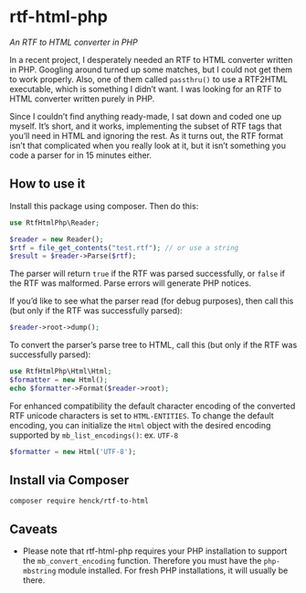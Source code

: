 # rtf-html-php

_An RTF to HTML converter in PHP_

In a recent project, I desperately needed an RTF to HTML converter written in PHP. Googling around turned up some matches, but I could not get them to work properly. Also, one of them called `passthru()` to use a RTF2HTML executable, which is something I didn’t want. I was looking for an RTF to HTML converter written purely in PHP.

Since I couldn’t find anything ready-made, I sat down and coded one up myself. It’s short, and it works, implementing the subset of RTF tags that you’ll need in HTML and ignoring the rest. As it turns out, the RTF format isn’t that complicated when you really look at it, but it isn’t something you code a parser for in 15 minutes either.

## How to use it

Install this package using composer. Then do this:

```php
use RtfHtmlPhp\Reader;

$reader = new Reader();
$rtf = file_get_contents("test.rtf"); // or use a string
$result = $reader->Parse($rtf);
```
    
The parser will return `true` if the RTF was parsed successfully, or `false` if the RTF was malformed. Parse errors will generate PHP notices.

If you’d like to see what the parser read (for debug purposes), then call this (but only if the RTF was successfully parsed):

```php
$reader->root->dump();
```

To convert the parser’s parse tree to HTML, call this (but only if the RTF was successfully parsed):

```php
use RtfHtmlPhp\Html\Html;
$formatter = new Html();
echo $formatter->Format($reader->root);
```

For enhanced compatibility the default character encoding of the converted RTF unicode characters is set to `HTML-ENTITIES`. To change the default encoding, you can initialize the `Html` object with the desired encoding supported by `mb_list_encodings()`: ex. `UTF-8`

```php
$formatter = new Html('UTF-8');
```

## Install via Composer

```shell
composer require henck/rtf-to-html
```

## Caveats

* Please note that rtf-html-php requires your PHP installation to support the `mb_convert_encoding` function. Therefore you must have the `php-mbstring` module installed. For fresh PHP installations, it will usually be there.

